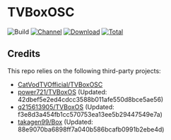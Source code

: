 # TVBoxOSC

![Build](https://img.shields.io/github/actions/workflow/status/power721/TVBoxOSC-Build/test.yml?branch=main)
[![Channel](https://img.shields.io/badge/Follow-Telegram-blue.svg?logo=telegram)](https://t.me/PowerTvBox)
[![Download](https://img.shields.io/github/v/release/power721/TVBoxOSC-Build?color=orange&logoColor=orange&label=Download&logo=DocuSign)](https://github.com/power721/TVBoxOSC-Build/releases/latest) 
[![Total](https://shields.io/github/downloads/power721/TVBoxOSC-Build/total?logo=Bookmeter&label=Counts&logoColor=yellow&color=yellow)](https://github.com/power721/TVBoxOSC-Build/releases)

## Credits
This repo relies on the following third-party projects:
- [CatVodTVOfficial/TVBoxOSC](https://github.com/CatVodTVOfficial/TVBoxOSC)
- [power721/TVBoxOS](https://github.com/power721/TVBoxOS) (Updated: 42dbef5e2ed4cdcc3588b011afe550d8bce5ae56)
- [q215613905/TVBoxOS](https://github.com/q215613905/TVBoxOS) (Updated: f3e8d3a454fb1cc570753ea13ee5b29447549e7a)
- [takagen99/Box](https://github.com/takagen99/Box) (Updated: 88e9070ba6898ff7a040b586bcafb0991b2ebe4d)
